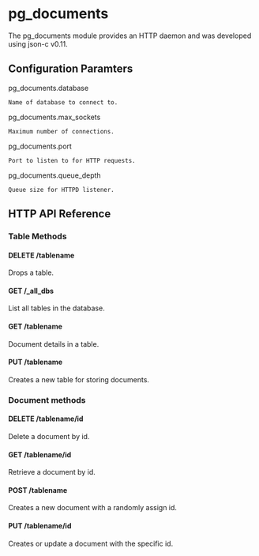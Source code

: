 # pg_documents

The pg_documents module provides an HTTP daemon and was developed using json-c
v0.11.

## Configuration Paramters

pg_documents.database

    Name of database to connect to.

pg_documents.max_sockets

    Maximum number of connections.

pg_documents.port

    Port to listen to for HTTP requests.

pg_documents.queue_depth

    Queue size for HTTPD listener.

## HTTP API Reference

### Table Methods

#### DELETE /tablename

Drops a table.

#### GET /_all_dbs

List all tables in the database.

#### GET /tablename

Document details in a table.

#### PUT /tablename

Creates a new table for storing documents.

### Document methods

#### DELETE /tablename/id

Delete a document by id.

#### GET /tablename/id

Retrieve a document by id.

#### POST /tablename

Creates a new document with a randomly assign id.

#### PUT /tablename/id

Creates or update a document with the specific id.
